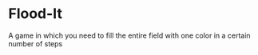 # Flood-It
A game in which you need to fill the entire field with one color in a certain number of steps
